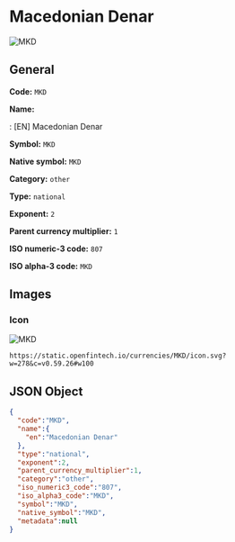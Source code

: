 
# Macedonian Denar 
![MKD](https://static.openfintech.io/currencies/MKD/icon.svg?w=278&c=v0.59.26#w100)  

## General 
 
**Code:** `MKD` 
 
**Name:** 
 
:	[EN] Macedonian Denar 
 
**Symbol:** `MKD` 
 
**Native symbol:** `MKD` 
 
**Category:** `other` 
 
**Type:** `national` 
 
**Exponent:** `2` 
 
**Parent currency multiplier:** `1` 
 
**ISO numeric-3 code:** `807` 
 
**ISO alpha-3 code:** `MKD` 
 

## Images 

### Icon 
 
![MKD](https://static.openfintech.io/currencies/MKD/icon.svg?w=278&c=v0.59.26#w100)  

```
https://static.openfintech.io/currencies/MKD/icon.svg?w=278&c=v0.59.26#w100
```  

## JSON Object 

```json
{
  "code":"MKD",
  "name":{
    "en":"Macedonian Denar"
  },
  "type":"national",
  "exponent":2,
  "parent_currency_multiplier":1,
  "category":"other",
  "iso_numeric3_code":"807",
  "iso_alpha3_code":"MKD",
  "symbol":"MKD",
  "native_symbol":"MKD",
  "metadata":null
}
```  
